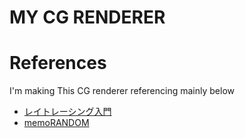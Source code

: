 # MY CG RENDERER


# References
I'm making This CG renderer referencing mainly below
* [レイトレーシング入門](https://zenn.dev/mebiusbox/books/8d9c42883df9f6)
* [memoRANDOM](https://rayspace.xyz/)
